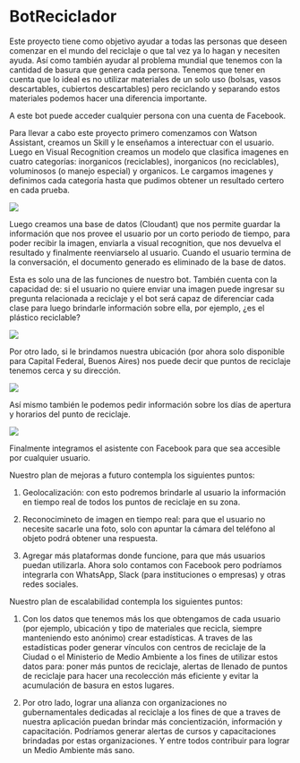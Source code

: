 # BotReciclador

Este proyecto tiene como objetivo ayudar a todas las personas que deseen comenzar en el mundo del reciclaje o que tal vez ya lo hagan y necesiten ayuda. Así como también ayudar al problema mundial que tenemos con la cantidad de basura que genera cada persona. Tenemos que tener en cuenta que lo ideal es no utilizar materiales de un solo uso (bolsas, vasos descartables, cubiertos descartables) pero reciclando y separando estos materiales podemos hacer una diferencia importante.

A este bot puede acceder cualquier persona con una cuenta de Facebook. 

Para llevar a cabo este proyecto primero comenzamos con Watson Assistant, creamos un Skill y le enseñamos a interectuar con el usuario. Luego en Visual Recognition creamos un modelo que clasifica imagenes en cuatro categorías: inorganicos (reciclables), inorganicos (no reciclables), voluminosos (o manejo especial) y organicos. Le cargamos imagenes y definimos cada categoría hasta que pudimos obtener un resultado certero en cada prueba. 

<img src="/nuriadelaude/BotReciclador/raw/master/docs/imagen.png">

Luego creamos una base de datos (Cloudant) que nos permite guardar la información que nos provee el usuario por un corto periodo de tiempo, para poder recibir la imagen, enviarla a visual recognition, que nos devuelva el resultado y finalmente reenviarselo al usuario. Cuando el usuario termina de la conversación, el documento generado es eliminado de la base de datos. 

Esta es solo una de las funciones de nuestro bot. También cuenta con la capacidad de: si el usuario no quiere enviar una imagen puede ingresar su pregunta relacionada a reciclaje y el bot será capaz de diferenciar cada clase para luego brindarle información sobre ella, por ejemplo, ¿es el plástico reciclable?

<img src="/nuriadelaude/BotReciclador/raw/master/docs/preguntas_reciclaje_wa.png">

Por otro lado, si le brindamos nuestra ubicación (por ahora solo disponible para Capital Federal, Buenos Aires) nos puede decir que puntos de reciclaje tenemos cerca y su dirección.

<img src="/nuriadelaude/BotReciclador/raw/master/docs/punto_verde.png">

Así mismo también le podemos pedir información sobre los días de apertura y horarios del punto de reciclaje.

<img src="/nuriadelaude/BotReciclador/raw/master/docs/dias_y_horarios.png">

Finalmente integramos el asistente con Facebook para que sea accesible por cualquier usuario. 




Nuestro plan de mejoras a futuro contempla los siguientes puntos:

1) Geolocalización: con esto podremos brindarle al usuario la información en tiempo real de todos los puntos de reciclaje en su zona. 

2) Reconocimineto de imagen en tiempo real: para que el usuario no necesite sacarle una foto, solo con apuntar la cámara del teléfono al objeto podrá obtener una respuesta.

3) Agregar más plataformas donde funcione, para que más usuarios puedan utilizarla. Ahora solo contamos con Facebook pero podríamos integrarla con WhatsApp, Slack (para instituciones o empresas) y otras redes sociales. 

Nuestro plan de escalabilidad contempla los siguientes puntos:

1) Con los datos que tenemos más los que obtengamos de cada usuario (por ejemplo, ubicación y tipo de materiales que recicla, siempre manteniendo esto anónimo) crear estadísticas. A traves de las estadísticas poder generar vínculos con centros de reciclaje de la Ciudad o el Ministerio de Medio Ambiente a los fines de utilizar estos datos para: poner más puntos de reciclaje, alertas de llenado de puntos de reciclaje para hacer una recolección más eficiente y evitar la acumulación de basura en estos lugares. 

2) Por otro lado, lograr una alianza con organizaciones no gubernamentales dedicadas al reciclaje a los fines de que a traves de nuestra aplicación puedan brindar más concientización, información y capacitación. Podríamos generar alertas de cursos y capacitaciones brindadas por estas organizaciones. Y entre todos contribuir para lograr un Medio Ambiente más sano. 








